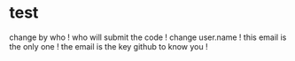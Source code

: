 # test
change by who !
who will submit the code !
change user.name !
this email is the only one !
the email is the key github to know you !
